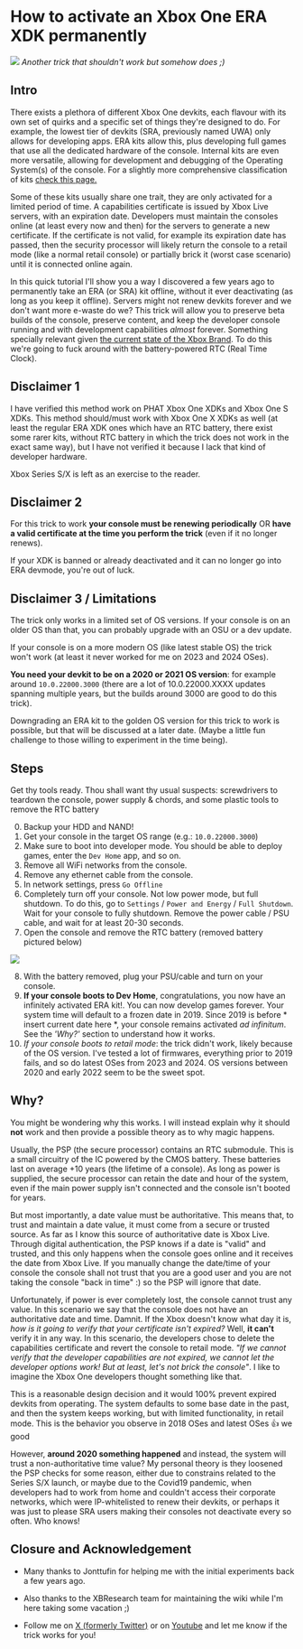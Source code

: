 # How to activate an Xbox One ERA XDK permanently

![](frozen2.jpg)
_Another trick that shouldn't work but somehow does ;)_

## Intro

There exists a plethora of different Xbox One devkits, each flavour with its own set of quirks and a specific set of things they're designed to do. For example, the lowest tier of devkits (SRA, previously named UWA) only allows for developing apps. ERA kits allow this, plus developing full games that use all the dedicated hardware of the console. Internal kits are even more versatile, allowing for development and debugging of the Operating System(s) of the console. For a slightly more comprehensive classification of kits [check this page.](https://xboxoneresearch.github.io/wiki/console-models/devkit-types/)

Some of these kits usually share one trait, they are only activated for a limited period of time. A capabilities certificate is issued by Xbox Live servers, with an expiration date. Developers must maintain the consoles online (at least every now and then) for the servers to generate a new certificate. If the certificate is not valid, for example its expiration date has passed, then the security processor will likely return the console to a retail mode (like a normal retail console) or partially brick it (worst case scenario) until it is connected online again.

In this quick tutorial I'll show you a way I discovered a few years ago to permanently take an ERA (or SRA) kit offline, without it ever deactivating (as long as you keep it offline). Servers might not renew devkits forever and we don't want more e-waste do we? This trick will allow you to preserve beta builds of the console, preserve content, and keep the developer console running and with development capabilities _almost_ forever. Something specially relevant given [the current state of the Xbox Brand](https://www.theverge.com/2024/5/8/24151814/microsoft-xbox-layoffs-strategy-changes-arkane-tango). To do this we're going to fuck around with the battery-powered RTC (Real Time Clock).

## Disclaimer 1

I have verified this method work on PHAT Xbox One XDKs and Xbox One S XDKs. This method should/must work with Xbox One X XDKs as well (at least the regular ERA XDK ones which have an RTC battery, there exist some rarer kits, without RTC battery in which the trick does not work in the exact same way), but I have not verified it because I lack that kind of developer hardware.

Xbox Series S/X is left as an exercise to the reader.

## Disclaimer 2

For this trick to work **your console must be renewing periodically** OR **have a valid certificate at the time you perform the trick** (even if it no longer renews).

If your XDK is banned or already deactivated and it can no longer go into ERA devmode, you're out of luck.

## Disclaimer 3 / Limitations

The trick only works in a limited set of OS versions. If your console is on an older OS than that, you can probably upgrade with an OSU or a dev update.

If your console is on a more modern OS (like latest stable OS) the trick won't work (at least it never worked for me on 2023 and 2024 OSes).

**You need your devkit to be on a 2020 or 2021 OS version**: for example around `10.0.22000.3000` (there are a lot of 10.0.22000.XXXX updates spanning multiple years, but the builds around 3000 are good to do this trick).

Downgrading an ERA kit to the golden OS version for this trick to work is possible, but that will be discussed at a later date. (Maybe a little fun challenge to those willing to experiment in the time being).

## Steps

Get thy tools ready. Thou shall want thy usual suspects: screwdrivers to teardown the console, power supply & chords, and some plastic tools to remove the RTC battery

0. Backup your HDD and NAND!
1. Get your console in the target OS range (e.g.: `10.0.22000.3000`)
2. Make sure to boot into developer mode. You should be able to deploy games, enter the `Dev Home` app, and so on.
3. Remove all WiFi networks from the console.
4. Remove any ethernet cable from the console.
5. In network settings, press `Go Offline` 
6. Completely turn off your console. Not low power mode, but full shutdown. To do this, go to `Settings` / `Power and Energy` / `Full Shutdown`. Wait for your console to fully shutdown. Remove the power cable / PSU cable, and wait for at least 20-30 seconds.
7. Open the console and remove the RTC battery (removed battery pictured below)

![](battery_out.jpg)

8. With the battery removed, plug your PSU/cable and turn on your console.
9. **If your console boots to Dev Home**, congratulations, you now have an infinitely activated ERA kit!. You can now develop games forever. Your system time will default to a frozen date in 2019. Since 2019 is before * insert current date here *, your console remains activated _ad infinitum_. See the _'Why?'_ section to understand how it works.
10. _If your console boots to retail mode_: the trick didn't work, likely because of the OS version. I've tested a lot of firmwares, everything prior to 2019 fails, and so do latest OSes from 2023 and 2024. OS versions between 2020 and early 2022 seem to be the sweet spot.


## Why?
You might be wondering why this works. I will instead explain why it should **not** work and then provide a possible theory as to why magic happens.

Usually, the PSP (the secure processor) contains an RTC submodule. This is a small circuitry of the IC powered by the CMOS battery. These batteries last on average +10 years (the lifetime of a console). As long as power is supplied, the secure processor can retain the date and hour of the system, even if the main power supply isn't connected and the console isn't booted for years.

But most importantly, a date value must be authoritative. This means that, to trust and maintain a date value, it must come from a secure or trusted source. As far as I know this source of authoritative date is Xbox Live. Through digital authentication, the PSP knows if a date is "valid" and trusted, and this only happens when the console goes online and it receives the date from Xbox Live. If you manually change the date/time of your console the console shall not trust that you are a good user and you are not taking the console "back in time" :) so the PSP will ignore that date.

Unfortunately, if power is ever completely lost, the console cannot trust any value. In this scenario we say that the console does not have an authoritative date and time. Damnit. If the Xbox doesn't know what day it is, _how is it going to verify that your certificate isn't expired?_ Well, **it can't** verify it in any way. In this scenario, the developers chose to delete the capabilities certificate and revert the console to retail mode. _"If we cannot verify that the developer capabilities are not expired, we cannot let the developer options work! But at least, let's not brick the console"_. I like to imagine the Xbox One developers thought something like that.

This is a reasonable design decision and it would 100% prevent expired devkits from operating. The system defaults to some base date in the past, and then the system keeps working, but with limited functionality, in retail mode. This is the behavior you observe in 2018 OSes and latest OSes 👍 we good

However, **around 2020 something happened** and instead, the system will trust a non-authoritative time value? My personal theory is they loosened the PSP checks for some reason, either due to constrains related to the Series S/X launch, or maybe due to the Covid19 pandemic, when developers had to work from home and couldn't access their corporate networks, which were IP-whitelisted to renew their devkits, or perhaps it was just to please SRA users making their consoles not deactivate every so often. Who knows!


## Closure and Acknowledgement

- Many thanks to Jonttufin for helping me with the initial experiments back a few years ago.

- Also thanks to the XBResearch team for maintaining the wiki while I'm here taking some vacation ;)

- Follow me on [X (formerly Twitter)](https://twitter.com/TorusHyperV) or on [Youtube](https://www.youtube.com/@TorusHyperV) and let me know if the trick works for you! 